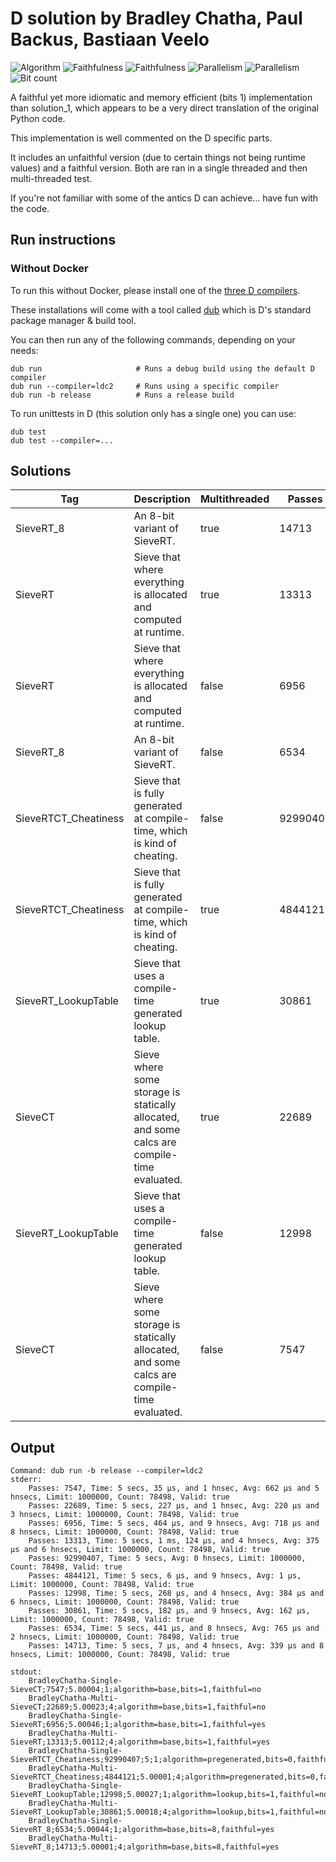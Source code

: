 # D solution by Bradley Chatha, Paul Backus, Bastiaan Veelo

![Algorithm](https://img.shields.io/badge/Algorithm-base-green)
![Faithfulness](https://img.shields.io/badge/Faithful-yes-green)
![Faithfulness](https://img.shields.io/badge/Faithful-no-yellowgreen)
![Parallelism](https://img.shields.io/badge/Parallel-no-green)
![Parallelism](https://img.shields.io/badge/Parallel-yes-green)
![Bit count](https://img.shields.io/badge/Bits-1-green)

A faithful yet more idiomatic and memory efficient (bits 1) implementation than solution_1, which appears to be a very direct translation of the original Python code.

This implementation is well commented on the D specific parts.

It includes an unfaithful version (due to certain things not being runtime values) and a faithful version. Both are ran in a single threaded and then
multi-threaded test.

If you're not familiar with some of the antics D can achieve... have fun with the code.

## Run instructions

### Without Docker

To run this without Docker, please install one of the [three D compilers](https://dlang.org/download.html).

These installations will come with a tool called [dub](https://dub.pm/getting_started) which is D's standard package manager & build tool.

You can then run any of the following commands, depending on your needs:

```
dub run                     # Runs a debug build using the default D compiler
dub run --compiler=ldc2     # Runs using a specific compiler
dub run -b release          # Runs a release build
```

To run unittests in D (this solution only has a single one) you can use:

```
dub test
dub test --compiler=...
```

<!--MDGEN_START-->
## Solutions

| Tag | Description | Multithreaded | Passes | Algorithm | Bits | Faithful |
|-----|-------------|---------------|--------|-----------|------|----------|
| SieveRT_8 | An 8-bit variant of SieveRT. | true | 14713 | base | 8 | true |
| SieveRT | Sieve that where everything is allocated and computed at runtime. | true | 13313 | base | 1 | true |
| SieveRT | Sieve that where everything is allocated and computed at runtime. | false | 6956 | base | 1 | true |
| SieveRT_8 | An 8-bit variant of SieveRT. | false | 6534 | base | 8 | true |
| SieveRTCT_Cheatiness | Sieve that is fully generated at compile-time, which is kind of cheating. | false | 92990407 | pregenerated | 0 | false |
| SieveRTCT_Cheatiness | Sieve that is fully generated at compile-time, which is kind of cheating. | true | 4844121 | pregenerated | 0 | false |
| SieveRT_LookupTable | Sieve that uses a compile-time generated lookup table. | true | 30861 | lookup | 1 | false |
| SieveCT | Sieve where some storage is statically allocated, and some calcs are compile-time evaluated. | true | 22689 | base | 1 | false |
| SieveRT_LookupTable | Sieve that uses a compile-time generated lookup table. | false | 12998 | lookup | 1 | false |
| SieveCT | Sieve where some storage is statically allocated, and some calcs are compile-time evaluated. | false | 7547 | base | 1 | false |


## Output

```
Command: dub run -b release --compiler=ldc2
stderr:
    Passes: 7547, Time: 5 secs, 35 μs, and 1 hnsec, Avg: 662 μs and 5 hnsecs, Limit: 1000000, Count: 78498, Valid: true
    Passes: 22689, Time: 5 secs, 227 μs, and 1 hnsec, Avg: 220 μs and 3 hnsecs, Limit: 1000000, Count: 78498, Valid: true
    Passes: 6956, Time: 5 secs, 464 μs, and 9 hnsecs, Avg: 718 μs and 8 hnsecs, Limit: 1000000, Count: 78498, Valid: true
    Passes: 13313, Time: 5 secs, 1 ms, 124 μs, and 4 hnsecs, Avg: 375 μs and 6 hnsecs, Limit: 1000000, Count: 78498, Valid: true
    Passes: 92990407, Time: 5 secs, Avg: 0 hnsecs, Limit: 1000000, Count: 78498, Valid: true
    Passes: 4844121, Time: 5 secs, 6 μs, and 9 hnsecs, Avg: 1 μs, Limit: 1000000, Count: 78498, Valid: true
    Passes: 12998, Time: 5 secs, 268 μs, and 4 hnsecs, Avg: 384 μs and 6 hnsecs, Limit: 1000000, Count: 78498, Valid: true
    Passes: 30861, Time: 5 secs, 182 μs, and 9 hnsecs, Avg: 162 μs, Limit: 1000000, Count: 78498, Valid: true
    Passes: 6534, Time: 5 secs, 441 μs, and 8 hnsecs, Avg: 765 μs and 2 hnsecs, Limit: 1000000, Count: 78498, Valid: true
    Passes: 14713, Time: 5 secs, 7 μs, and 4 hnsecs, Avg: 339 μs and 8 hnsecs, Limit: 1000000, Count: 78498, Valid: true

stdout:
    BradleyChatha-Single-SieveCT;7547;5.00004;1;algorithm=base,bits=1,faithful=no
    BradleyChatha-Multi-SieveCT;22689;5.00023;4;algorithm=base,bits=1,faithful=no
    BradleyChatha-Single-SieveRT;6956;5.00046;1;algorithm=base,bits=1,faithful=yes
    BradleyChatha-Multi-SieveRT;13313;5.00112;4;algorithm=base,bits=1,faithful=yes
    BradleyChatha-Single-SieveRTCT_Cheatiness;92990407;5;1;algorithm=pregenerated,bits=0,faithful=no
    BradleyChatha-Multi-SieveRTCT_Cheatiness;4844121;5.00001;4;algorithm=pregenerated,bits=0,faithful=no
    BradleyChatha-Single-SieveRT_LookupTable;12998;5.00027;1;algorithm=lookup,bits=1,faithful=no
    BradleyChatha-Multi-SieveRT_LookupTable;30861;5.00018;4;algorithm=lookup,bits=1,faithful=no
    BradleyChatha-Single-SieveRT_8;6534;5.00044;1;algorithm=base,bits=8,faithful=yes
    BradleyChatha-Multi-SieveRT_8;14713;5.00001;4;algorithm=base,bits=8,faithful=yes
```

